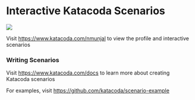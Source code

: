 # Interactive Katacoda Scenarios

[![](http://shields.katacoda.com/katacoda/nmunjal/count.svg)](https://www.katacoda.com/nmunjal "Get your profile on Katacoda.com")

Visit https://www.katacoda.com/nmunjal to view the profile and interactive scenarios

### Writing Scenarios
Visit https://www.katacoda.com/docs to learn more about creating Katacoda scenarios

For examples, visit https://github.com/katacoda/scenario-example
